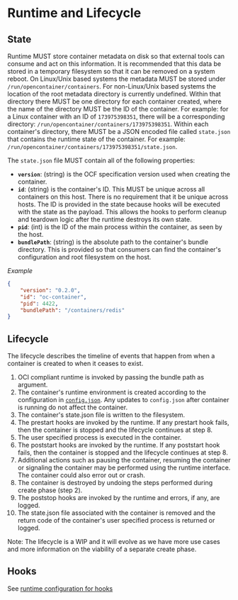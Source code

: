 # Runtime and Lifecycle

## State

Runtime MUST store container metadata on disk so that external tools can consume and act on this information.
It is recommended that this data be stored in a temporary filesystem so that it can be removed on a system reboot.
On Linux/Unix based systems the metadata MUST be stored under `/run/opencontainer/containers`.
For non-Linux/Unix based systems the location of the root metadata directory is currently undefined.
Within that directory there MUST be one directory for each container created, where the name of the directory MUST be the ID of the container.
For example: for a Linux container with an ID of `173975398351`, there will be a corresponding directory: `/run/opencontainer/containers/173975398351`.
Within each container's directory, there MUST be a JSON encoded file called `state.json` that contains the runtime state of the container.
For example: `/run/opencontainer/containers/173975398351/state.json`.

The `state.json` file MUST contain all of the following properties:

* **`version`**: (string) is the OCF specification version used when creating the container.
* **`id`**: (string) is the container's ID.
This MUST be unique across all containers on this host.
There is no requirement that it be unique across hosts.
The ID is provided in the state because hooks will be executed with the state as the payload.
This allows the hooks to perform cleanup and teardown logic after the runtime destroys its own state.
* **`pid`**: (int) is the ID of the main process within the container, as seen by the host.
* **`bundlePath`**: (string) is the absolute path to the container's bundle directory.
This is provided so that consumers can find the container's configuration and root filesystem on the host.

*Example*

```json
{
    "version": "0.2.0",
    "id": "oc-container",
    "pid": 4422,
    "bundlePath": "/containers/redis"
}
```

## Lifecycle
The lifecycle describes the timeline of events that happen from when a container is created to when it ceases to exist.

1. OCI compliant runtime is invoked by passing the bundle path as argument.
2. The container's runtime environment is created according to the configuration in [`config.json`](config.md).
   Any updates to `config.json` after container is running do not affect the container.
3. The container's state.json file is written to the filesystem.
4. The prestart hooks are invoked by the runtime.
   If any prestart hook fails, then the container is stopped and the lifecycle continues at step 8.
5. The user specified process is executed in the container.
6. The poststart hooks are invoked by the runtime.
   If any poststart hook fails, then the container is stopped and the lifecycle continues at step 8.
7. Additional actions such as pausing the container, resuming the container or signaling the container may be performed using the runtime interface.
   The container could also error out or crash.
8. The container is destroyed by undoing the steps performed during create phase (step 2).
9. The poststop hooks are invoked by the runtime and errors, if any, are logged.
10. The state.json file associated with the container is removed and the return code of the container's user specified process is returned or logged.

Note: The lifecycle is a WIP and it will evolve as we have more use cases and more information on the viability of a separate create phase.

## Hooks

See [runtime configuration for hooks](./config.md#hooks)
